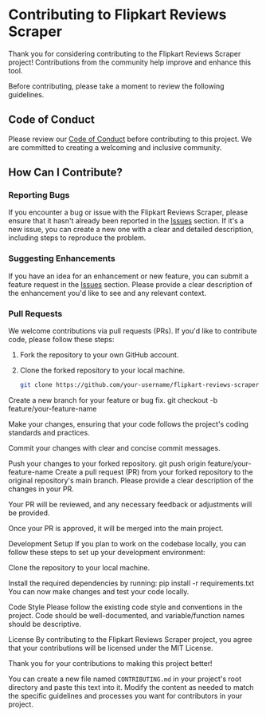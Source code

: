 # Contributing to Flipkart Reviews Scraper

Thank you for considering contributing to the Flipkart Reviews Scraper project! Contributions from the community help improve and enhance this tool.

Before contributing, please take a moment to review the following guidelines.

## Code of Conduct

Please review our [Code of Conduct](CODE_OF_CONDUCT.md) before contributing to this project. We are committed to creating a welcoming and inclusive community.

## How Can I Contribute?

### Reporting Bugs

If you encounter a bug or issue with the Flipkart Reviews Scraper, please ensure that it hasn't already been reported in the [Issues](https://github.com/your-username/flipkart-reviews-scraper/issues) section. If it's a new issue, you can create a new one with a clear and detailed description, including steps to reproduce the problem.

### Suggesting Enhancements

If you have an idea for an enhancement or new feature, you can submit a feature request in the [Issues](https://github.com/your-username/flipkart-reviews-scraper/issues) section. Please provide a clear description of the enhancement you'd like to see and any relevant context.

### Pull Requests

We welcome contributions via pull requests (PRs). If you'd like to contribute code, please follow these steps:

1. Fork the repository to your own GitHub account.

2. Clone the forked repository to your local machine.

   ```bash
   git clone https://github.com/your-username/flipkart-reviews-scraper.git

Create a new branch for your feature or bug fix.
git checkout -b feature/your-feature-name

Make your changes, ensuring that your code follows the project's coding standards and practices.

Commit your changes with clear and concise commit messages.

Push your changes to your forked repository.
git push origin feature/your-feature-name
Create a pull request (PR) from your forked repository to the original repository's main branch. Please provide a clear description of the changes in your PR.

Your PR will be reviewed, and any necessary feedback or adjustments will be provided.

Once your PR is approved, it will be merged into the main project.

Development Setup
If you plan to work on the codebase locally, you can follow these steps to set up your development environment:

Clone the repository to your local machine.

Install the required dependencies by running:
pip install -r requirements.txt
You can now make changes and test your code locally.

Code Style
Please follow the existing code style and conventions in the project. Code should be well-documented, and variable/function names should be descriptive.

License
By contributing to the Flipkart Reviews Scraper project, you agree that your contributions will be licensed under the MIT License.

Thank you for your contributions to making this project better!

You can create a new file named `CONTRIBUTING.md` in your project's root directory and paste this text into it. Modify the content as needed to match the specific guidelines and processes you want for contributors in your project.
